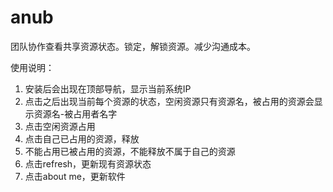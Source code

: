 anub
====
团队协作查看共享资源状态。锁定，解锁资源。减少沟通成本。

使用说明：
1. 安装后会出现在顶部导航，显示当前系统IP
2. 点击之后出现当前每个资源的状态，空闲资源只有资源名，被占用的资源会显示资源名-被占用者名字
3. 点击空闲资源占用
4. 点击自己已占用的资源，释放
5. 不能占用已被占用的资源，不能释放不属于自己的资源
6. 点击refresh，更新现有资源状态
7. 点击about me，更新软件
